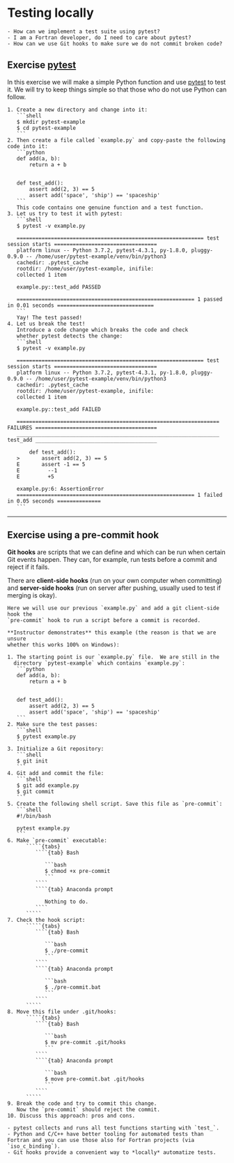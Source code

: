 # Testing locally

```{questions}
- How can we implement a test suite using pytest?
- I am a Fortran developer, do I need to care about pytest?
- How can we use Git hooks to make sure we do not commit broken code?
```


## Exercise [pytest](http://doc.pytest.org)

In this exercise we will make a simple Python function and use
[pytest](http://doc.pytest.org) to test it. We will try to
keep things simple so that those who do not use Python can follow.

````{challenge} Exercise: 15 min
1. Create a new directory and change into it:
   ```shell
   $ mkdir pytest-example
   $ cd pytest-example
   ```
2. Then create a file called `example.py` and copy-paste the following code into it:
   ```python
   def add(a, b):
       return a + b


   def test_add():
       assert add(2, 3) == 5
       assert add('space', 'ship') == 'spaceship'
   ```
   This code contains one genuine function and a test function.
3. Let us try to test it with pytest:
   ```shell
   $ pytest -v example.py

   ============================================================ test session starts =================================
   platform linux -- Python 3.7.2, pytest-4.3.1, py-1.8.0, pluggy-0.9.0 -- /home/user/pytest-example/venv/bin/python3
   cachedir: .pytest_cache
   rootdir: /home/user/pytest-example, inifile:
   collected 1 item

   example.py::test_add PASSED

   ========================================================= 1 passed in 0.01 seconds ===============================
   ```
   Yay! The test passed!
4. Let us break the test!
   Introduce a code change which breaks the code and check
   whether pytest detects the change:
   ```shell
   $ pytest -v example.py

   ============================================================ test session starts =================================
   platform linux -- Python 3.7.2, pytest-4.3.1, py-1.8.0, pluggy-0.9.0 -- /home/user/pytest-example/venv/bin/python3
   cachedir: .pytest_cache
   rootdir: /home/user/pytest-example, inifile:
   collected 1 item

   example.py::test_add FAILED

   ================================================================= FAILURES =======================================
   _________________________________________________________________ test_add _______________________________________

       def test_add():
   >       assert add(2, 3) == 5
   E       assert -1 == 5
   E         --1
   E         +5

   example.py:6: AssertionError
   ========================================================= 1 failed in 0.05 seconds ==============
   ```
````

---

## Exercise using a pre-commit hook

**Git hooks** are scripts that we can define and which can be run when certain Git
events happen.  They can, for example, run tests before a commit and
reject if it fails.

There are **client-side hooks** (run on your own computer when
committing) and **server-side hooks** (run on server after pushing,
usually used to test if merging is okay).


````{discussion} Demonstration
Here we will use our previous `example.py` and add a git client-side hook the
`pre-commit` hook to run a script before a commit is recorded.

**Instructor demonstrates** this example (the reason is that we are unsure
whether this works 100% on Windows):

1. The starting point is our `example.py` file.  We are still in the
  directory `pytest-example` which contains `example.py`:
   ```python
   def add(a, b):
       return a + b


   def test_add():
       assert add(2, 3) == 5
       assert add('space', 'ship') == 'spaceship'
   ```
2. Make sure the test passes:
   ```shell
   $ pytest example.py
   ```
3. Initialize a Git repository:
   ```shell
   $ git init
   ```
4. Git add and commit the file:
   ```shell
   $ git add example.py
   $ git commit
   ```
5. Create the following shell script. Save this file as `pre-commit`:
   ```shell
   #!/bin/bash

   pytest example.py
   ```
6. Make `pre-commit` executable:
      `````{tabs}
         ````{tab} Bash
     
            ```bash
            $ chmod +x pre-commit
            ```
         ````
         ````{tab} Anaconda prompt
     
            Nothing to do.
         ````
      `````
7. Check the hook script:
      `````{tabs}
         ````{tab} Bash
     
            ```bash
            $ ./pre-commit
            ```
         ````
         ````{tab} Anaconda prompt
     
            ```bash
            $ ./pre-commit.bat
            ```
         ````
      `````
8. Move this file under .git/hooks:
      `````{tabs}
         ````{tab} Bash
     
            ```bash
            $ mv pre-commit .git/hooks
            ```
         ````
         ````{tab} Anaconda prompt
     
            ```bash
            $ move pre-commit.bat .git/hooks
            ```
         ````
      `````
9. Break the code and try to commit this change.
   Now the `pre-commit` should reject the commit.
10. Discuss this approach: pros and cons.
````

```{keypoints}
- pytest collects and runs all test functions starting with `test_`.
- Python and C/C++ have better tooling for automated tests than Fortran and you can use those also for Fortran projects (via `iso_c_binding`).
- Git hooks provide a convenient way to *locally* automatize tests.
```
